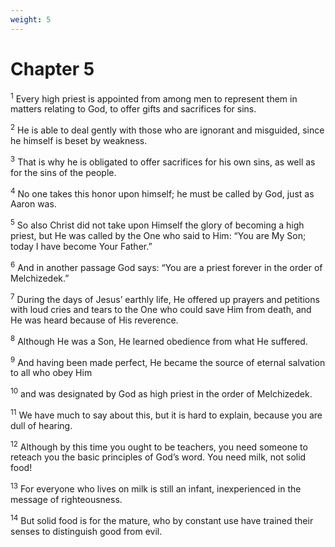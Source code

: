 ```yaml
---
weight: 5
---
```


# Chapter 5

<sup>1</sup> Every high priest is appointed from among men to represent them in matters relating to God, to offer gifts and sacrifices for sins. 

<sup>2</sup> He is able to deal gently with those who are ignorant and misguided, since he himself is beset by weakness. 

<sup>3</sup> That is why he is obligated to offer sacrifices for his own sins, as well as for the sins of the people. 

<sup>4</sup> No one takes this honor upon himself; he must be called by God, just as Aaron was. 

<sup>5</sup> So also Christ did not take upon Himself the glory of becoming a high priest, but He was called by the One who said to Him: “You are My Son; today I have become Your Father.” 

<sup>6</sup> And in another passage God says: “You are a priest forever in the order of Melchizedek.” 

<sup>7</sup> During the days of Jesus’ earthly life, He offered up prayers and petitions with loud cries and tears to the One who could save Him from death, and He was heard because of His reverence. 

<sup>8</sup> Although He was a Son, He learned obedience from what He suffered. 

<sup>9</sup> And having been made perfect, He became the source of eternal salvation to all who obey Him 

<sup>10</sup> and was designated by God as high priest in the order of Melchizedek. 

<sup>11</sup> We have much to say about this, but it is hard to explain, because you are dull of hearing. 

<sup>12</sup> Although by this time you ought to be teachers, you need someone to reteach you the basic principles of God’s word. You need milk, not solid food! 

<sup>13</sup> For everyone who lives on milk is still an infant, inexperienced in the message of righteousness. 

<sup>14</sup> But solid food is for the mature, who by constant use have trained their senses to distinguish good from evil. 


